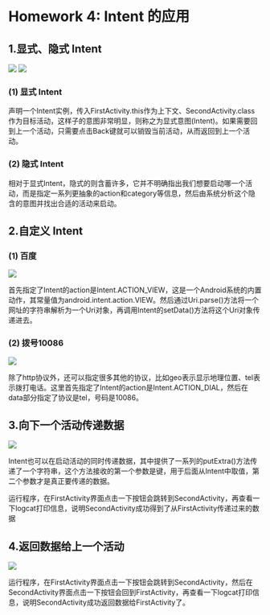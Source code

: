 # Homework 4: Intent 的应用

## 1.显式、隐式 Intent

![](https://github.com/cwj609690575/2018118112_Android/blob/homework/Homework%204/PrintScreen/%E4%BD%BF%E7%94%A8Intent(First).JPG) ![](https://github.com/cwj609690575/2018118112_Android/blob/homework/Homework%204/PrintScreen/%E4%BD%BF%E7%94%A8Intent(Second).JPG)

### (1) 显式 Intent

声明一个Intent实例，传入FirstActivity.this作为上下文、SecondActivity.class作为目标活动，这样子的意图非常明显，则称之为显式意图(Intent)。如果需要回到上一个活动，只需要点击Back键就可以销毁当前活动，从而返回到上一个活动。

### (2) 隐式 Intent

相对于显式Intent，隐式的则含蓄许多，它并不明确指出我们想要启动哪一个活动，而是指定一系列更抽象的action和category等信息，然后由系统分析这个隐含的意图并找出合适的活动来启动。

## 2.自定义 Intent

### (1) 百度

![](https://github.com/cwj609690575/2018118112_Android/blob/homework/Homework%204/PrintScreen/%E7%99%BE%E5%BA%A6.JPG)

首先指定了Intent的action是Intent.ACTION_VIEW，这是一个Android系统的内置动作，其常量值为android.intent.action.VIEW。然后通过Uri.parse()方法将一个网址的字符串解析为一个Uri对象，再调用Intent的setData()方法将这个Uri对象传递进去。

### (2) 拨号10086

![](https://github.com/cwj609690575/2018118112_Android/blob/homework/Homework%204/PrintScreen/10086.JPG)

除了http协议外，还可以指定很多其他的协议，比如geo表示显示地理位置、tel表示拨打电话。这里首先指定了Intent的action是Intent.ACTION_DIAL，然后在data部分指定了协议是tel，号码是10086。

## 3.向下一个活动传递数据

![](https://github.com/cwj609690575/2018118112_Android/blob/homework/Homework%204/PrintScreen/%E5%90%91%E4%B8%8B%E4%B8%80%E4%B8%AA%E6%B4%BB%E5%8A%A8%E4%BC%A0%E9%80%92%E6%95%B0%E6%8D%AE.JPG)

Intent也可以在启动活动的同时传递数据，其中提供了一系列的putExtra()方法传递了一个字符串，这个方法接收的第一个参数是键，用于后面从Intent中取值，第二个参数才是真正要传递的数据。

运行程序，在FirstActivity界面点击一下按钮会跳转到SecondActivity，再查看一下logcat打印信息，说明SecondActivity成功得到了从FirstActivity传递过来的数据

## 4.返回数据给上一个活动

![](https://github.com/cwj609690575/2018118112_Android/blob/homework/Homework%204/PrintScreen/%E8%BF%94%E5%9B%9E%E6%95%B0%E6%8D%AE%E7%BB%99%E4%B8%8A%E4%B8%80%E4%B8%AA%E6%B4%BB%E5%8A%A8.JPG)

运行程序，在FirstActivity界面点击一下按钮会跳转到SecondActivity，然后在SecondActivity界面点击一下按钮会回到FirstActivity，再查看一下logcat打印信息，说明SecondActivity成功返回数据给FirstActivity了。